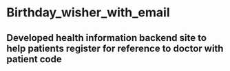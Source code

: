 # Birthday_wisher_with_email
##	Developed health information backend site to help patients register for reference to doctor with patient code
